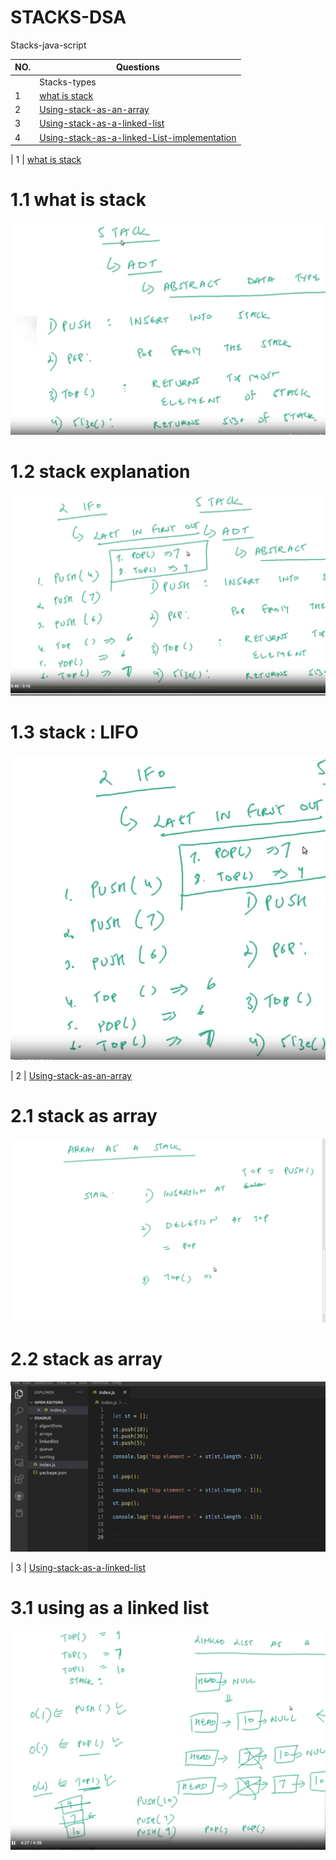 # STACKS-DSA
Stacks-java-script


| NO. | Questions                                                                                                                                                                  |
| --- | ----------------------------------------------------------------------------------------------------------------------------------------------------------------------------------------------------------------------------------------------- |   
|     |   Stacks-types                                                                                                                                                             |
|  1  | [what is stack](#)                                                                                                                                                         |
|  2  | [Using-stack-as-an-array](#)                                                                                                                                               |
|  3  | [Using-stack-as-a-linked-list](#)                                                                                                                                          |
|  4  | [Using-stack-as-a-linked-List-implementation](#)                                                                                                                           |

|  1  | [what is stack](#)  
# 1.1 what is stack
![Image of Stack](./whatisStack/image1.png)

# 1.2 stack explanation
![Image of Stack](./whatisStack/image2.png)

# 1.3 stack : LIFO
![Image of Stack](./whatisStack/image3.png)

|  2  | [Using-stack-as-an-array](#)   

# 2.1 stack as array
![Image of stack as an array](./usingStackanArray/image1.png)

# 2.2 stack as array
![Image of stack as an array](./usingStackanArray/image2.png)

|  3  | [Using-stack-as-a-linked-list](#)   

# 3.1 using as a linked list
![using stack as a linked list](./StackasLinkedList/image1.png)
